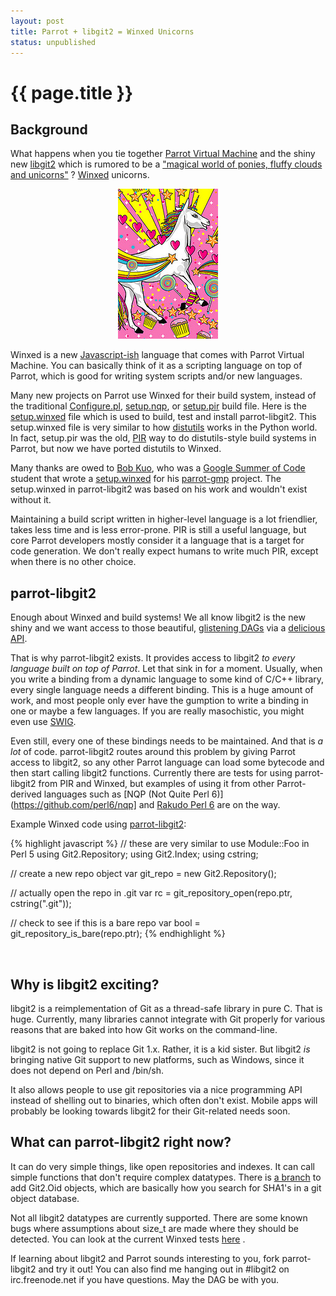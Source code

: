```yaml
---
layout: post
title: Parrot + libgit2 = Winxed Unicorns
status: unpublished
---
```


# {{ page.title }}

## Background

What happens when you tie together [Parrot Virtual Machine](http://parrot.org) and the shiny new
[libgit2](http://libgit2.github.com) which is rumored to be a ["magical world of ponies, fluffy clouds and unicorns"](https://twitter.com/#!/dukeleto/status/128607267061895168) ? [Winxed](http://winxed.org) unicorns.

<center>
<a href="http://www.flickr.com/photos/29364131@N07/3119439609/sizes/s/in/photostream/">
<img src="/images/winxed_unicorn.jpg">
</a>
</center>

Winxed is a new [Javascript-ish](http://whiteknight.github.com/Rosella/winxed/syntaxandtypes.html) language that comes with Parrot Virtual
Machine. You can basically think of it as a scripting language on top of
Parrot, which is good for writing system scripts and/or new languages.

Many new projects on Parrot use Winxed for their build system, instead of the traditional
[Configure.pl](https://github.com/rakudo/rakudo/blob/master/Configure.pl), [setup.nqp](https://github.com/parrot/tree-optimization/blob/master/setup.nqp), or [setup.pir](https://github.com/fperrad/lua/blob/master/setup.pir) build file. Here is the
[setup.winxed](https://github.com/letolabs/parrot-libgit2/blob/master/setup.winxed)
file which is used to build, test and install parrot-libgit2. This
setup.winxed file is very similar to how [distutils](http://wiki.python.org/moin/Distutils) works in the Python world.
In fact, setup.pir was the old, [PIR](http://docs.parrot.org/parrot/latest/html/docs/user/pir/intro.pod.html) way to do distutils-style build systems
in Parrot, but now we have ported distutils to Winxed.

Many thanks are owed to [Bob Kuo](https://twitter.com/bobkuo), who was a [Google Summer of Code](http://code.google.com/soc/) student that
wrote a [setup.winxed](https://github.com/bubaflub/parrot-gmp/blob/master/setup.winxed) for his [parrot-gmp](https://github.com/bubaflub/parrot-gmp) project. The setup.winxed in
parrot-libgit2 was based on his work and wouldn't exist without it.

Maintaining a build script written in higher-level language is a lot
friendlier, takes less time and is less error-prone. PIR is still a useful
language, but core Parrot developers mostly consider it a language that is a
target for code generation. We don't really expect humans to write much PIR,
except when there is no other choice.

## parrot-libgit2

Enough about Winxed and build systems! We all know libgit2 is the new shiny
and we want access to those beautiful, [glistening DAGs](http://eagain.net/articles/git-for-computer-scientists/) via a [delicious API](http://libgit2.github.com/libgit2/#HEAD).

That is why parrot-libgit2 exists. It provides access to libgit2 *to every
language built on top of Parrot*. Let that sink in for a moment. Usually,
when you write a binding from a dynamic language to some kind of C/C++
library, every single language needs a different binding. This is a huge
amount of work, and most people only ever have the gumption to write a
binding in one or maybe a few languages. If you are really masochistic,
you might even use [SWIG](http://swig.org).

Even still, every one of these bindings needs to be maintained. And that is
*a lot* of code. parrot-libgit2 routes around this problem by giving Parrot
access to libgit2, so any other Parrot language can load some bytecode and
then start calling libgit2 functions. Currently there are tests for using
parrot-libgit2 from PIR and Winxed, but examples of using it from other
Parrot-derived languages such as [NQP (Not Quite Perl 6)](https://github.com/perl6/nqp] and [Rakudo Perl 6](http://rakudo.org) are on the way.

Example Winxed code using [parrot-libgit2](https://github.com/letolabs/parrot-libgit2):

{% highlight javascript %}
// these are very similar to use Module::Foo in Perl 5
using Git2.Repository;
using Git2.Index;
using cstring;

// create a new repo object
var git_repo = new Git2.Repository();

// actually open the repo in .git
var rc       = git_repository_open(repo.ptr, cstring(".git"));

// check to see if this is a bare repo
var bool     = git_repository_is_bare(repo.ptr);
{% endhighlight %}

<br>

## Why is libgit2 exciting?
libgit2 is a reimplementation of Git as a thread-safe library in pure C. That
is huge. Currently, many libraries cannot integrate with Git properly for
various reasons that are baked into how Git works on the command-line.

libgit2 is not going to replace Git 1.x. Rather, it is a kid sister. But
libgit2 *is* bringing native Git support to new platforms, such as Windows,
since it does not depend on Perl and /bin/sh.

It also allows people to use git repositories via a nice programming API
instead of shelling out to binaries, which often don't exist. Mobile apps will
probably be looking towards libgit2 for their Git-related needs soon.

## What can parrot-libgit2 right now?

It can do very simple things, like open repositories and indexes. It can call
simple functions that don't require complex datatypes. There is [a branch](https://github.com/letolabs/parrot-libgit2/tree/oid) to add
Git2.Oid objects, which are basically how you search for SHA1's in a git object
database.

Not all libgit2 datatypes are currently supported. There are some known bugs
where assumptions about size_t are made where they should be detected. You
can look at the current Winxed tests [here](https://github.com/letolabs/parrot-libgit2/blob/master/t/winxed/001_load.t) .

If learning about libgit2 and Parrot sounds interesting to you, fork
parrot-libgit2 and try it out! You can also find me hanging out in #libgit2 on
irc.freenode.net if you have questions. May the DAG be with you.

